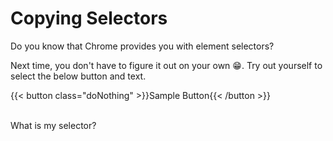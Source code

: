 # Copying Selectors

Do you know that Chrome provides you with element selectors?

Next time, you don't have to figure it out on your own 😁. Try out yourself to select the below button and text.

{{< button class="doNothing" >}}Sample Button{{< /button >}}

<br />
<div id="container" class="center-text">
  <span class="inner-text">What is my selector?</span>
</div>